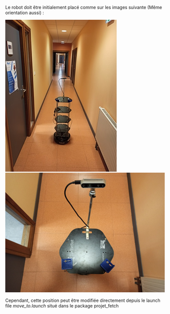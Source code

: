 Le robot doit être initialement placé comme sur les images suivante (Même orientation aussi) :

![Pos_init1](https://github.com/CARMinesDouai/2020-RobotGuide-Freight/blob/master/img/pos_init1.jpg) 
![Pos_init2](https://github.com/CARMinesDouai/2020-RobotGuide-Freight/blob/master/img/pos_init2.jpg) 

Cependant, cette position peut être modifiée directement depuis le launch file *move_to.launch* situé dans le package projet_fetch
